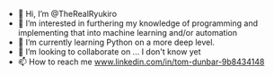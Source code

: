 - 👋 Hi, I’m @TheRealRyukiro
- 👀 I’m interested in furthering my knowledge of programming and implementing that into machine learning and/or automation
- 🌱 I’m currently learning Python on a more deep level.
- 💞️ I’m looking to collaborate on ... I don't know yet
- 📫 How to reach me www.linkedin.com/in/tom-dunbar-9b8434148


<!---
TheRealRyukiro/TheRealRyukiro is a ✨ special ✨ repository because its `README.md` (this file) appears on your GitHub profile.
You can click the Preview link to take a look at your changes.
--->
